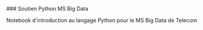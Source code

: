 ### Soutien Python MS Big Data

Notebook d'introduction au langage Python pour le MS Big Data de Telecom
